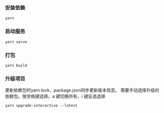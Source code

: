 ### 安装依赖
```
yarn
```

### 启动服务
```
yarn serve
```

### 打包
```
yarn build
```

### 升级项目
更新依赖包时yarn.lock、package.json同步更新版本信息。
需要手动选择升级的依赖包，按空格键选择，a 键切换所有，i 键反选选择
```
yarn upgrade-interactive --latest
```